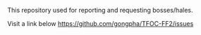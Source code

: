 This repository used for reporting and requesting bosses/hales.

Visit a link below
https://github.com/gongpha/TFOC-FF2/issues